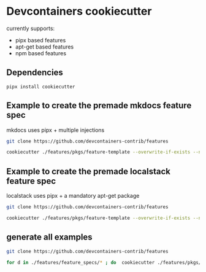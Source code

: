 # Devcontainers cookiecutter

currently supports:

* pipx based features
* apt-get based features
* npm based features

## Dependencies

`pipx install cookiecutter`

## Example to create the premade mkdocs feature spec

mkdocs uses pipx + multiple injections

```sh
git clone https://github.com/devcontainers-contrib/features

cookiecutter ./features/pkgs/feature-template --overwrite-if-exists --no-input --config-file ./features/feature_specs/mkdocs.yaml
```

## Example to create the premade localstack feature spec

localstack uses pipx + a mandatory apt-get package

```sh
git clone https://github.com/devcontainers-contrib/features

cookiecutter ./features/pkgs/feature-template --overwrite-if-exists --no-input --config-file ./features/feature_specs/localstack.yaml
```

## generate all examples

```sh
git clone https://github.com/devcontainers-contrib/features

for d in ./features/feature_specs/* ; do  cookiecutter ./features/pkgs/feature-template --overwrite-if-exists --no-input --config-file "$d"; done
```

